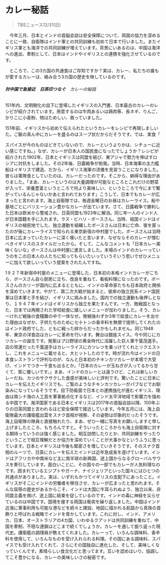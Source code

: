# カレー秘話

> TBSニュース12/31(日)

　今年三月、日本とインドの首脳会談は安全保障について、両国の協力を深めることに一致、自衛隊はインド軍との共同訓練も初めて日本で行いました。またイギリス軍とも海洋での共同訓練が増えています。背景にいあるのは、中国は海洋への進出、牽制として、日本はインドやイギリスとの連携を強化させているのです。

　ところで、この3カ国の共通食はご存知ですか？実は、カレー、私たちの誰もが愛するカレーは、絡み合う3カ国の歴史を映しているのです。



###### **対中国で急接近**　**日英印つなぐ**　カレーの秘話

151年内、文明開化の皿下に登場したイギリスの入門書、日本最古のカレーのレシピが紹介されています。用意するのは牛肉あるいは鶏肉等、長ネギ、りんご、かりこに小麦粉、物はためしい、救っていました。



151年前、イギリスから初めて伝えられたというカレーをレシピで再現しましいた。ご飯の真ん中にカレーを盛るのはスープ状だからだそうです。では、実食「

スパイスが今のものほどきていないので、カレーというよりかは、シチューに近い感じですね。」なぜ、カレーが日本人の国民食になったでしょうか？レシピが紹介された1902年、日本とイギリスは同盟を結び、東アジャで勢力を伸ばすロシアに対抗をしました。その2年後、日露戦争が勃発。当時、日本海軍の主力艦船はイギリスで建造、だから、イギリス海軍の流儀を見習うことになりました。彼らは軍隊食としていたのは、カレーだったのです。そこから、納得な理由がありました。「まあ、カレーというのは大量調理が可能なところとこれだけの野菜が入って、栄養豊富というところで何より美味しい、というところで今にまで繋がっているんじゃないかあと言われております」こうして、日本でもカレーが広まったと言われます。海上自衛隊では、毎週金曜日のお昼はカレーライス。船や基地ごとにバリエーション豊かなカレーが出ています。さて、日露戦争で勝利した日本は欧米から警戒され、日英同盟も1923年に解消。同じ年一人のインド人が日本国籍を手に入れます。ラス・ビハリ・ボースさん、当時、祖国インドはイギリスの植民地でした、独立運動を組織したボースさんは日本に亡命、彼を匿ったのが後にカレーライスで知られる東京新宿の中村屋でした。ボースさんは当時日本に広まっていたカレーに深く嘆いたと言います、なぜならそのカレーが憎むべきイギリスのスタイルだったから。そして、こんなコメントも「日本カレー美味くないな」ボースさんは中村屋に進言しました。本場のインドのカレーっていうのをこの日本人の人たちに知ってもらいたいっていうそいう思いでぜひメニューに加えて欲しいっていう提案をされたんですね。



1９２７年新宿中村屋のメニューに登場した、日本初の本格インドカレーがこちら、ボースさん自ら厨房に立ち、改良を重ねて、看板料理になったのです。ボースさんのカリーが国内に広まるとともに、インドの革命家たちも日本政府と関係を深めていきます。やがて、第二次大戦が始まると、彼岸の独立民系インド国民軍は日本軍と手を結び、イギリスに挑みました。国内での独立運動も後押しとなり、１９４７年インドはイギリスから独立を果たすんです。一方、敗戦国となった、日本では再開された学校給食に嬉しいメニューが加わりました。そう、カレーけれど戦後の食糧難の中で一体なぜ。敗戦後わずか3年で給食にカレーを出せた理由はなぜか、子供たちのために七十トンの香辛料を無償で提供してくれたのはインド政府でした、ともに戦った絆からだったかもしれません。同じ1948年、東京の洋食店はカレーに革命を行います。舞台は銀座スイス。今や同じにカツカレーの誕生です。発案はプロ野球の黄金時代に活躍した巨人軍千葉茂選手。店の常連だった千葉選手はカレーライスにカツレツを乗っけてくれとリクエストし、これをメニューに載せると、大ヒットしたのです。時が流れ今はインドの日本食レストランで評判なのが、なんと日本初のチキンカツカレーが本場で大受け、インドでつき一千食も出るとか。「日本のカレーが玉ねぎが入ってるから甘くて、胃に優しいです。」まあ、インドのカレーとは違うけど、これは新しいカレーだね、カツのサクサクした食感が美味しいと評判です。驚いたことに日本にカレーを伝えたイギリスでも、ご覧のようなチキンカツカレーがパブなどでお馴染みになっているそうです。目下防衛面で日本との連携強化が進むイギリス、理由は南シナ海の人工島を軍事拠点化するなど、インド太平洋地域で影響力を強める中国です。海洋国家である日本とイギリスは2017年の首脳会談以降、100年ぶりの日英同盟と言われるほど安全保障で接近しています。今年五月には、海上自衛隊最大の護衛艦出雲をスナク首相が視察、その姿勢は印象的だったそうです。海上自衛隊の隊員と直接触れたり、まあ、ぜひ一緒に写真をお願いしますと申し上げましたところ、もちろんですと。そういったところからも海上自衛隊に対する期待っていうのは強く感じました。相互訪問したりとか、共同訓練をやったりということで相互理解だとか協力を深めていくことが大事かなというふうに思っています。日本とイギリスは今後も緊密さを増していきそうです。そのスナク首相のルーツで、日英にカレーを伝えたインドは近年急成長を遂げています。インドはアフリカや中南米など主に南半球の新興国、途上国からなるグローバルサウスを牽引しています。面白いことに、その国々の一部でもカレーが人気料理なのです。囲まれているエジプトやガーナ、ナイジェリアといった国々にはひとつの共通点がありました。実は、いずれもかつてイギリスの支配下にあったこと。イギリスがそこにインドの労働者を移住させ、カレーが広まったと思われます。そんな屈辱の歴史があるからこそ、インドは大国に牛耳られぬよう、独立以来、非同盟主義を掲げ、途上国に結束を促しているのです。インドの毒に神経を尖らせているのは中国です。国境を接する両国は衝突を繰り返しました。中国はインド近海に軍事利用も可能な港などを続々と建設、地図に描かれる航路から真珠の首飾りと呼ばれる戦略でインドを脅かしています。これに対し、インド、アメリカ、日本、オーストラリアの4カ国、いわゆるクアッドは共同訓練を重ねて、中国を牽制、不穏な連鎖はどこまで続くでしょうか。カレーを通して振り返った現代史。護衛艦の調理員が教えてくれました。カレーって、いろんな調味料、香辛料を使用して、いろんなものを受け入れられる料理。その国にある調味料、スパイスでも受け入れてくれて、さらにその国独自に進化した、そして、美味しくなっていくんです。素晴らしい食文化だと思ってます。互いを認めはいり、協調してこそ豊かになる、カレーの美味しいさの秘密です。

